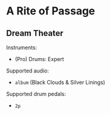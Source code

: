 # A Rite of Passage

## Dream Theater

Instruments:

  * (Pro) Drums: Expert

Supported audio:

  * `album` (Black Clouds & Silver Linings)

Supported drum pedals:

  * `2p`
